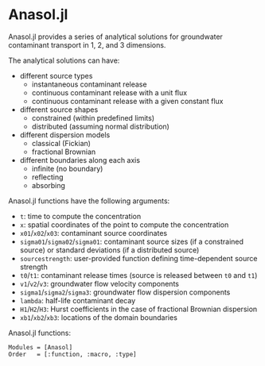 # Anasol.jl

Anasol.jl provides a series of analytical solutions for groundwater contaminant transport in 1, 2, and 3 dimensions.

The analytical solutions can have:

* different source types
	- instantaneous contaminant release
	- continuous contaminant release with a unit flux
	- continuous contaminant release with a given constant flux
* different source shapes
	- constrained (within predefined limits)
	- distributed (assuming normal distribution)
* different dispersion models
	- classical (Fickian)
	- fractional Brownian
* different boundaries along each axis
	- infinite (no boundary)
	- reflecting
	- absorbing

Anasol.jl functions have the following arguments:

- `t`: time to compute the concentration
- `x`: spatial coordinates of the point to compute the concentration
- `x01`/`x02`/`x03`: contaminant source coordinates
- `sigma01`/`sigma02`/`sigma01`: contaminant source sizes (if a constrained source) or standard deviations (if a distributed source)
- `sourcestrength`: user-provided function defining time-dependent source strength
- `t0`/`t1`: contaminant release times (source is released  between `t0` and `t1`)
- `v1`/`v2`/`v3`: groundwater flow velocity components
- `sigma1`/`sigma2`/`sigma3`: groundwater flow dispersion components
- `lambda`: half-life contaminant decay
- `H1`/`H2`/`H3`: Hurst coefficients in the case of fractional Brownian dispersion
- `xb1`/`xb2`/`xb3`: locations of the domain boundaries

Anasol.jl functions:

```@autodocs
Modules = [Anasol]
Order   = [:function, :macro, :type]
```
